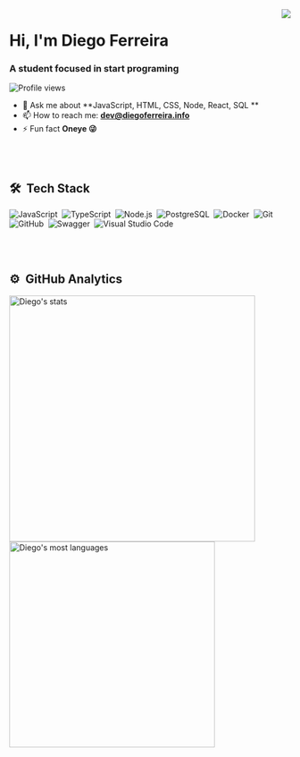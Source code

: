 <img src="https://user-images.githubusercontent.com/63331530/142954945-ca68f993-c88f-43fc-a758-015403ac61a9.png" min-width="400px" max-width="400px" align="right">
<h1 align="left">Hi<img >, I'm Diego Ferreira</h1>
<h3 align="left">A student focused in start programing</h3>
<p align="left"> <img src="https://komarev.com/ghpvc/?username=Diego4g&color=yellow" alt="Profile views" /> </p>

- 💬 Ask me about **JavaScript, HTML, CSS, Node, React, SQL **
- 📫 How to reach me: **dev@diegoferreira.info**
- ⚡ Fun fact **Oneye 😜**

<br><br>

## 🛠 &nbsp;Tech Stack

![JavaScript](https://img.shields.io/badge/-JavaScript-05122A?style=flat&logo=javascript)&nbsp;
![TypeScript](https://img.shields.io/static/v1?label=&message=TypeScript&color=05122A&style=flat&logo=typescript)&nbsp;
![Node.js](https://img.shields.io/badge/-Node.js-05122A?style=flat&logo=node.js)&nbsp;
![PostgreSQL](https://img.shields.io/badge/-PostgreSQL-05122A?style=flat&logo=postgresql)&nbsp;
![Docker](https://img.shields.io/badge/-Docker-05122A?style=flat&logo=docker)&nbsp;
![Git](https://img.shields.io/badge/-Git-05122A?style=flat&logo=git)&nbsp;
![GitHub](https://img.shields.io/badge/-GitHub-05122A?style=flat&logo=github)&nbsp;
![Swagger](https://img.shields.io/badge/-Swagger-05122A?style=flat&logo=swagger)&nbsp; 
![Visual Studio Code](https://img.shields.io/badge/-Visual%20Studio%20Code-05122A?style=flat&logo=visual-studio-code&logoColor=007ACC)&nbsp;

<br><br>

## ⚙️ &nbsp;GitHub Analytics

<p align="left">
<img width="440em" src="https://github-readme-stats.vercel.app/api?username=Diego4g&show_icons=true&theme=vision-friendly-dark" alt="Diego's stats"/>
<img width="368em" src="https://github-readme-stats.vercel.app/api/top-langs/?username=Diego4g&layout=compact&theme=vision-friendly-dark" alt="Diego's most languages"/>
</p>

<br><br>
